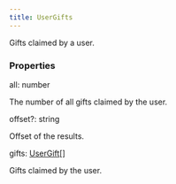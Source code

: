 ```yaml
---
title: UserGifts
---
```


Gifts claimed by a user.

### Properties

<div class="flex flex-col gap-3"><div><div class="flex gap-2"><div class="font-mono p" id="p_all" data-anchor><span class="font-bold">all</span><span class="opacity-50">:</span> <span>number</span></div></div><div class="pl-3"><div class="no-margin">

The number of all gifts claimed by the user.

</div></div></div><div><div class="flex gap-2"><div class="font-mono p" id="p_offset" data-anchor><span class="font-bold">offset</span><span class="opacity-50"><span title="Optional" class="cursor-help">?</span>:</span> <span>string</span></div></div><div class="pl-3"><div class="no-margin">

Offset of the results.

</div></div></div><div><div class="flex gap-2"><div class="font-mono p" id="p_gifts" data-anchor><span class="font-bold">gifts</span><span class="opacity-50">:</span> <a href="/types/usergift"  >UserGift</a><span class="opacity-50">[]</span></div></div><div class="pl-3"><div class="no-margin">

Gifts claimed by the user.

</div></div></div></div>

